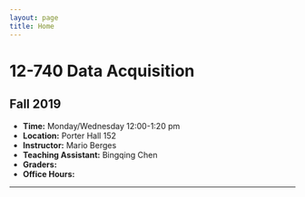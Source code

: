 ```yaml
---
layout: page
title: Home
---
```

# 12-740 Data Acquisition
## Fall 2019

- **Time:** Monday/Wednesday 12:00-1:20 pm
- **Location:** Porter Hall 152
- **Instructor:** Mario Berges
- **Teaching Assistant:** Bingqing Chen
- **Graders:** 
- **Office Hours:** 

***

